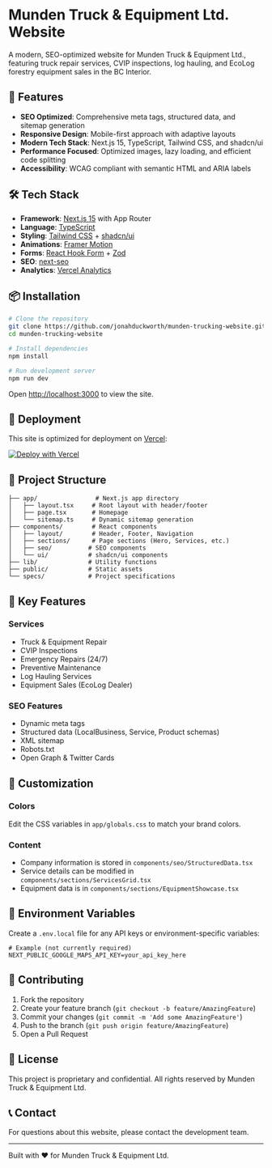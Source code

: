# Munden Truck & Equipment Ltd. Website

A modern, SEO-optimized website for Munden Truck & Equipment Ltd., featuring truck repair services, CVIP inspections, log hauling, and EcoLog forestry equipment sales in the BC Interior.

## 🚀 Features

- **SEO Optimized**: Comprehensive meta tags, structured data, and sitemap generation
- **Responsive Design**: Mobile-first approach with adaptive layouts
- **Modern Tech Stack**: Next.js 15, TypeScript, Tailwind CSS, and shadcn/ui
- **Performance Focused**: Optimized images, lazy loading, and efficient code splitting
- **Accessibility**: WCAG compliant with semantic HTML and ARIA labels

## 🛠️ Tech Stack

- **Framework**: [Next.js 15](https://nextjs.org/) with App Router
- **Language**: [TypeScript](https://www.typescriptlang.org/)
- **Styling**: [Tailwind CSS](https://tailwindcss.com/) + [shadcn/ui](https://ui.shadcn.com/)
- **Animations**: [Framer Motion](https://www.framer.com/motion/)
- **Forms**: [React Hook Form](https://react-hook-form.com/) + [Zod](https://zod.dev/)
- **SEO**: [next-seo](https://github.com/garmeeh/next-seo)
- **Analytics**: [Vercel Analytics](https://vercel.com/analytics)

## 📦 Installation

```bash
# Clone the repository
git clone https://github.com/jonahduckworth/munden-trucking-website.git
cd munden-trucking-website

# Install dependencies
npm install

# Run development server
npm run dev
```

Open [http://localhost:3000](http://localhost:3000) to view the site.

## 🚀 Deployment

This site is optimized for deployment on [Vercel](https://vercel.com):

[![Deploy with Vercel](https://vercel.com/button)](https://vercel.com/new/clone?repository-url=https://github.com/jonahduckworth/munden-trucking-website)

## 📁 Project Structure

```
├── app/                # Next.js app directory
│   ├── layout.tsx     # Root layout with header/footer
│   ├── page.tsx       # Homepage
│   └── sitemap.ts     # Dynamic sitemap generation
├── components/        # React components
│   ├── layout/        # Header, Footer, Navigation
│   ├── sections/      # Page sections (Hero, Services, etc.)
│   ├── seo/          # SEO components
│   └── ui/           # shadcn/ui components
├── lib/              # Utility functions
├── public/           # Static assets
└── specs/            # Project specifications
```

## 🔑 Key Features

### Services
- Truck & Equipment Repair
- CVIP Inspections
- Emergency Repairs (24/7)
- Preventive Maintenance
- Log Hauling Services
- Equipment Sales (EcoLog Dealer)

### SEO Features
- Dynamic meta tags
- Structured data (LocalBusiness, Service, Product schemas)
- XML sitemap
- Robots.txt
- Open Graph & Twitter Cards

## 🎨 Customization

### Colors
Edit the CSS variables in `app/globals.css` to match your brand colors.

### Content
- Company information is stored in `components/seo/StructuredData.tsx`
- Service details can be modified in `components/sections/ServicesGrid.tsx`
- Equipment data is in `components/sections/EquipmentShowcase.tsx`

## 📝 Environment Variables

Create a `.env.local` file for any API keys or environment-specific variables:

```env
# Example (not currently required)
NEXT_PUBLIC_GOOGLE_MAPS_API_KEY=your_api_key_here
```

## 🤝 Contributing

1. Fork the repository
2. Create your feature branch (`git checkout -b feature/AmazingFeature`)
3. Commit your changes (`git commit -m 'Add some AmazingFeature'`)
4. Push to the branch (`git push origin feature/AmazingFeature`)
5. Open a Pull Request

## 📄 License

This project is proprietary and confidential. All rights reserved by Munden Truck & Equipment Ltd.

## 📞 Contact

For questions about this website, please contact the development team.

---

Built with ❤️ for Munden Truck & Equipment Ltd.